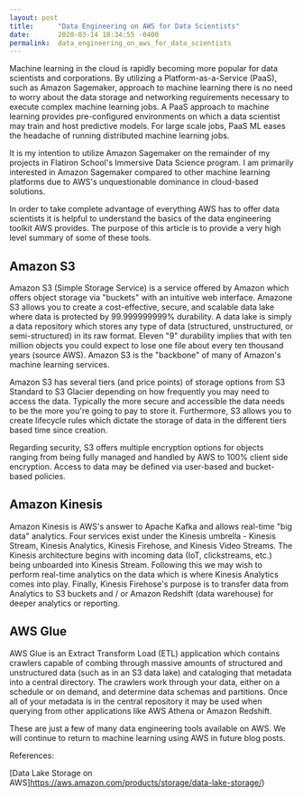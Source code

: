 ```yaml
---
layout: post
title:      "Data Engineering on AWS for Data Scientists"
date:       2020-03-14 18:34:55 -0400
permalink:  data_engineering_on_aws_for_data_scientists
---
```



Machine learning in the cloud is rapidly becoming more popular for data scientists and corporations. By utilizing a Platform-as-a-Service (PaaS), such as Amazon Sagemaker, approach to machine learning there is no need to worry about the data storage and networking reguirements necessary to execute complex machine learning jobs. A PaaS approach to machine learning provides pre-configured environments on which a data scientist may train and host predictive models. For large scale jobs, PaaS ML eases the headache of running distributed machine learning jobs. 

It is my intention to utilize Amazon Sagemaker on the remainder of my projects in Flatiron School's Immersive Data Science program. I am primarily interested in Amazon Sagemaker compared to other machine learning platforms due to AWS's unquestionable dominance in cloud-based solutions. 

In order to take complete advantage of everything AWS has to offer data scientists it is helpful to understand the basics of the data engineering toolkit AWS provides. The purpose of this article is to provide a very high level summary of some of these tools. 

## Amazon S3

Amazon S3 (Simple Storage Service) is a service offered by Amazon which offers object storage via "buckets" with an intuitive web interface. Amazone S3  allows you to create a cost-effective, secure, and scalable data lake where data is protected by 99.999999999% durability. A data lake is simply a data repository which stores any type of data (structured, unstructured, or semi-structured) in its raw format. Eleven "9" durability implies that with ten million objects you could expect to lose one file about every ten thousand years (source AWS). Amazon S3 is the "backbone" of many of Amazon's machine learning services.

Amazon S3 has several tiers (and price points) of storage options from S3 Standard to S3 Glacier depending on how frequently you may need to access the data. Typically the more secure and accessible the data needs to be the more you're going to pay to store it. Furthermore, S3 allows you to create lifecycle rules which dictate the storage of data in the different tiers based time since creation. 

Regarding security, S3 offers multiple encryption options for objects ranging from being fully managed and handled by AWS to 100% client side encryption. Access to data may be defined via user-based and bucket-based policies. 

## Amazon Kinesis
Amazon Kinesis is AWS's answer to Apache Kafka and allows real-time "big data" analytics. Four services exist under the Kinesis umbrella - Kinesis Stream, Kinesis Analytics, Kinesis Firehose, and Kinesis Video Streams. The Kinesis architecture begins with incoming data (IoT, clickstreams, etc.) being unboarded into Kinesis Stream. Following this we may wish to perform real-time analytics on the data which is where Kinesis Analytics comes into play. Finally, Kinesis Firehose's purpose is to transfer data from Analytics to S3 buckets and / or Amazon Redshift (data warehouse) for deeper analytics or reporting. 

## AWS Glue 

AWS Glue is an Extract Transform Load (ETL) application which contains crawlers capable of combing through massive amounts of structured and unstructured data (such as in an S3 data lake) and cataloging that metadata into a central directory. The crawlers work through your data, either on a schedule or on demand, and determine data schemas and partitions. Once all of your metadata is in the central repository it may be used  when querying from other applications like AWS Athena or Amazon Redshift. 


These are just a few of many data engineering tools available on AWS. We will continue to return to machine learning using AWS in future blog posts. 


References:

[Data Lake Storage on AWS]https://aws.amazon.com/products/storage/data-lake-storage/)

